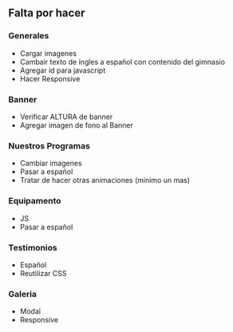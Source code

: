 ## Falta por hacer

### Generales
- Cargar imagenes
- Cambair texto de ingles a español con contenido del gimnasio
- Agregar id para javascript
- Hacer Responsive

### Banner
- Verificar ALTURA de banner
- Agregar imagen de fono al Banner

### Nuestros Programas
- Cambiar imagenes
- Pasar a español
- Tratar de hacer otras animaciones (minimo un mas)

### Equipamento
- JS
- Pasar a español

### Testimonios
- Español
- Reutilizar CSS

### Galeria
- Modal
- Responsive

